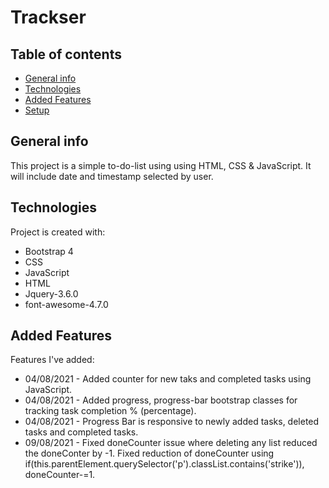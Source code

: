 # Trackser
## Table of contents
* [General info](#general-info)
* [Technologies](#technologies)
* [Added Features](#added-features)
* [Setup](#setup)

## General info
This project is a simple to-do-list using using HTML, CSS & JavaScript.
It will include date and timestamp selected by user.
	
## Technologies
Project is created with:
* Bootstrap 4
* CSS
* JavaScript
* HTML
* Jquery-3.6.0
* font-awesome-4.7.0 

## Added Features
Features I've added:
* 04/08/2021 - Added counter for new taks and completed tasks using JavaScript.
* 04/08/2021 - Added progress, progress-bar bootstrap classes for tracking task completion % (percentage).
* 04/08/2021 - Progress Bar is responsive to newly added tasks, deleted tasks and completed tasks.
* 09/08/2021 - Fixed doneCounter issue where deleting any list reduced the doneConter by -1. Fixed reduction of doneCounter using if(this.parentElement.querySelector('p').classList.contains('strike')), doneCounter-=1.
   


